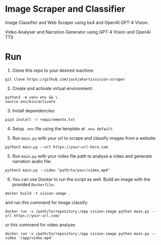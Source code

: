 # Image Scraper and Classifier

Image Classifier and Web Scraper using bs4 and OpenAI GPT-4 Vision. 

Video Analyser and Narration Generator using GPT-4 Vision and OpenAI TTS 

# Run

1. Clone this repo to your desired machine:
```commandline
git clone https://github.com/jackjakarta/vision-scraper
```

2. Create and activate virtual environment:
```commandline
python3 -m venv env && \
source env/bin/activate
```

3. Install dependencies:
```commandline
pip3 install -r requirements.txt
```

4. Setup `.env` file using the template at `.env.default`.


4. Run `main.py` with your url to scrape and classify images from a website:
```commandline
python3 main.py --url https://your-url-here.com
```

5. Run `main.py` with your video file path to analyse a video and generate narration audio file:
```commandline
python3 main.py --video "path/to/your/video.mp4"
```

6. You can use Docker to run the script as well. Build an image with the provided `Dockerfile`:
```commandline
docker build -t vision-image .
```
and run this command for image classify:
```commandline
docker run -v /path/to/repository:/app vision-image python main.py --url https://your-url.com/
```

or this command for video analyse:

```commandline
docker run -v /path/to/repository:/app vision-image python main.py --video '/app/video.mp4'
```
